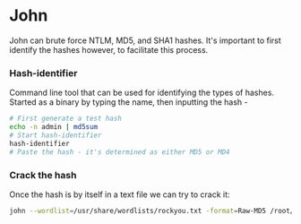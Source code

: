# John

John can brute force NTLM, MD5, and SHA1 hashes. It's important to first identify the hashes however, to facilitate this process.

### Hash-identifier

Command line tool that can be used for identifying the types of hashes. Started as a binary by typing the name, then inputting the hash - 

```bash
# First generate a test hash
echo -n admin | md5sum
# Start hash-identifier
hash-identifier
# Paste the hash - it's determined as either MD5 or MD4
```

### Crack the hash

Once the hash is by itself in a text file we can try to crack it:

```bash
john --wordlist=/usr/share/wordlists/rockyou.txt -format=Raw-MD5 /root/Desktop/john.txt
```

